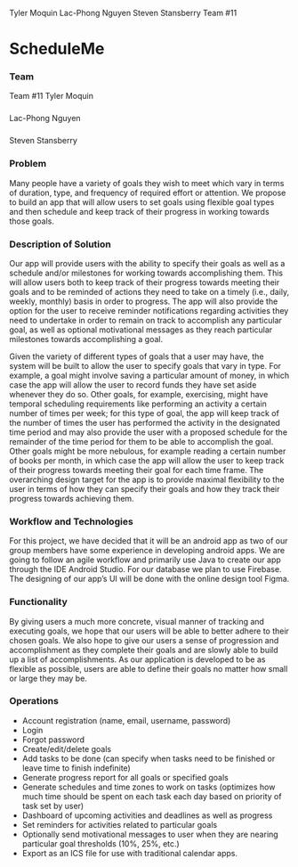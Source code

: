 Tyler Moquin
Lac-Phong Nguyen
Steven Stansberry
Team #11

# ScheduleMe

### Team
Team #11
Tyler Moquin
###
Lac-Phong Nguyen
###
Steven Stansberry

### Problem	
Many people have a variety of goals they wish to meet which vary in terms of duration, type, and frequency of required effort or attention. We propose to build an app that will allow users to set goals using flexible goal types and then schedule and keep track of their progress in working towards those goals.

### Description of Solution	
Our app will provide users with the ability to specify their goals as well as a schedule and/or milestones for working towards accomplishing them. This will allow users both to keep track of their progress towards meeting their goals and to be reminded of actions they need to take on a timely (i.e., daily, weekly, monthly) basis in order to progress. The app will also provide the option for the user to receive reminder notifications regarding activities they need to undertake in order to remain on track to accomplish any particular goal, as well as optional motivational messages as they reach particular milestones towards accomplishing a goal.

Given the variety of different types of goals that a user may have, the system will be built to allow the user to specify goals that vary in type. For example, a goal might involve saving a particular amount of money, in which case the app will allow the user to record funds they have set aside whenever they do so. Other goals, for example, exercising, might have temporal scheduling requirements like performing an activity a certain number of times per week; for this type of goal, the app will keep track of the number of times the user has performed the activity in the designated time period and may also provide the user with a proposed schedule for the remainder of the time period for them to be able to accomplish the goal. Other goals might be more nebulous, for example reading a certain number of books per month, in which case the app will allow the user to keep track of their progress towards meeting their goal for each time frame. The overarching design target for the app is to provide maximal flexibility to the user in terms of how they can specify their goals and how they track their progress towards achieving them.

### Workflow and Technologies
For this project, we have decided that it will be an android app as two of our group members have some experience in developing android apps. We are going to follow an agile workflow and primarily use Java to create our app through the IDE Android Studio. For our database we plan to use Firebase. The designing of our app’s UI will be done with the online design tool Figma.

### Functionality	
By giving users a much more concrete, visual manner of tracking and executing goals, we hope that our users will be able to better adhere to their chosen goals. We also hope to give our users a sense of progression and accomplishment as they complete their goals and are slowly able to build up a list of accomplishments. As our application is developed to be as flexible as possible, users are able to define their goals no matter how small or large they may be.

### Operations	
- Account registration (name, email, username, password)
- Login
- Forgot password
- Create/edit/delete goals
- Add tasks to be done (can specify when tasks need to be finished or leave time to finish indefinite)
- Generate progress report for all goals or specified goals
- Generate schedules and time zones to work on tasks (optimizes how much time should be spent on each task each day based on priority of task set by user)
- Dashboard of upcoming activities and deadlines as well as progress
- Set reminders for activities related to particular goals
- Optionally send motivational messages to user when they are nearing particular goal thresholds (10%, 25%, etc.)
- Export as an ICS file for use with traditional calendar apps.
